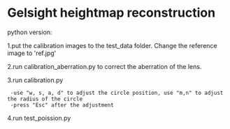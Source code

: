 # Gelsight heightmap reconstruction
 python version:
 
 1.put the calibration images to the test_data folder. Change the reference image to 'ref.jpg'
 
 2.run calibration_aberration.py to correct the aberration of the lens. 
 
 3.run calibration.py 
 
     -use "w, s, a, d" to adjust the circle position, use "m,n" to adjust the radius of the circle
     -press "Esc" after the adjustment 
 
 4.run test_poission.py
 
